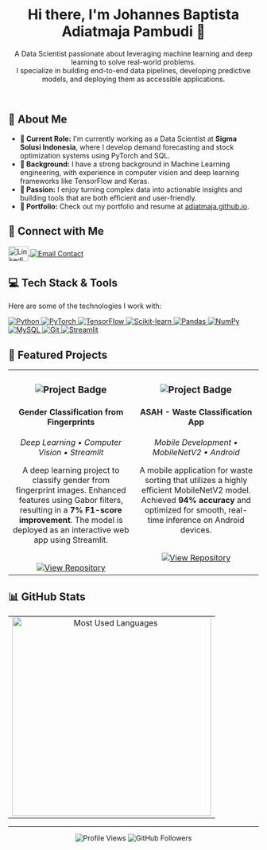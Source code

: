 <div align="center">
<h1 align="center">Hi there, I'm Johannes Baptista Adiatmaja Pambudi 👋</h1>
<p align="center">
A Data Scientist passionate about leveraging machine learning and deep learning to solve real-world problems.
<br />
I specialize in building end-to-end data pipelines, developing predictive models, and deploying them as accessible applications.
</p>
</div>
<br />
<h2>📌 About Me</h2>
<ul>
<li><strong>🔭 Current Role:</strong> I'm currently working as a Data Scientist at <strong>Sigma Solusi Indonesia</strong>, where I develop demand forecasting and stock optimization systems using PyTorch and SQL.</li>
<li><strong>🌱 Background:</strong> I have a strong background in Machine Learning engineering, with experience in computer vision and deep learning frameworks like TensorFlow and Keras.</li>
<li><strong>🚀 Passion:</strong> I enjoy turning complex data into actionable insights and building tools that are both efficient and user-friendly.</li>
<li><strong>💼 Portfolio:</strong> Check out my portfolio and resume at <a href="https://adiatmaja.github.io" target="_blank">adiatmaja.github.io</a>.</li>
</ul>
<h2>🔗 Connect with Me</h2>
<p align="left">
<a href="https://linkedin.com/in/adiatmaja" target="_blank" rel="noopener noreferrer">
<img align="center" src="https://raw.githubusercontent.com/rahuldkjain/github-profile-readme-generator/master/src/images/icons/Social/linked-in-alt.svg" alt="LinkedIn Profile" height="30" width="40" />
</a>
<a href="mailto:adi@pambudi.com" target="_blank" rel="noopener noreferrer">
<img align="center" src="https://img.shields.io/badge/Gmail-D14836?style=for-the-badge&logo=gmail&logoColor=white" alt="Email Contact" />
</a>
</p>
<h2>💻 Tech Stack & Tools</h2>
<p>Here are some of the technologies I work with:</p>
<div align="left">
<a href="https://www.python.org" target="_blank" rel="noopener noreferrer" title="Python">
<img src="https://img.shields.io/badge/Python-3776AB?style=for-the-badge&logo=python&logoColor=white" alt="Python" />
</a>
<a href="https://pytorch.org/" target="_blank" rel="noopener noreferrer" title="PyTorch">
<img src="https://img.shields.io/badge/PyTorch-EE4C2C?style=for-the-badge&logo=pytorch&logoColor=white" alt="PyTorch" />
</a>
<a href="https://www.tensorflow.org" target="_blank" rel="noopener noreferrer" title="TensorFlow">
<img src="https://img.shields.io/badge/TensorFlow-FF6F00?style=for-the-badge&logo=tensorflow&logoColor=white" alt="TensorFlow" />
</a>
<a href="https://scikit-learn.org/" target="_blank" rel="noopener noreferrer" title="Scikit-learn">
<img src="https://img.shields.io/badge/scikit--learn-F7931E?style=for-the-badge&logo=scikit-learn&logoColor=white" alt="Scikit-learn" />
</a>
<a href="https://pandas.pydata.org/" target="_blank" rel="noopener noreferrer" title="Pandas">
<img src="https://img.shields.io/badge/pandas-150458?style=for-the-badge&logo=pandas&logoColor=white" alt="Pandas" />
</a>
<a href="https://numpy.org/" target="_blank" rel="noopener noreferrer" title="NumPy">
<img src="https://img.shields.io/badge/numpy-013243?style=for-the-badge&logo=numpy&logoColor=white" alt="NumPy" />
</a>
<a href="https://www.mysql.com/" target="_blank" rel="noopener noreferrer" title="MySQL">
<img src="https://img.shields.io/badge/MySQL-00000F?style=for-the-badge&logo=mysql&logoColor=white" alt="MySQL" />
</a>
<a href="https://git-scm.com/" target="_blank" rel="noopener noreferrer" title="Git">
<img src="https://img.shields.io/badge/git-F05033?style=for-the-badge&logo=git&logoColor=white" alt="Git" />
</a>
<a href="https://streamlit.io" target="_blank" rel="noopener noreferrer" title="Streamlit">
<img src="https://img.shields.io/badge/Streamlit-FF4B4B?style=for-the-badge&logo=Streamlit&logoColor=white" alt="Streamlit" />
</a>
</div>
<h2>🚀 Featured Projects</h2>
<table border="0" cellpadding="10" cellspacing="0" width="100%">
<tr>
<td width="50%" valign="top">
<h3 align="center">
<img src="https://img.shields.io/badge/🔍-Gender%20Classification-blue?style=for-the-badge" alt="Project Badge" />
</h3>
<h4 align="center">Gender Classification from Fingerprints</h4>
<div align="center">
<p><em>Deep Learning • Computer Vision • Streamlit</em></p>
<p>A deep learning project to classify gender from fingerprint images. Enhanced features using Gabor filters, resulting in a <strong>7% F1-score improvement</strong>. The model is deployed as an interactive web app using Streamlit.</p>
<br />
<a href="https://github.com/adiatmaja/Gender-Classification" target="_blank" rel="noopener noreferrer">
<img src="https://img.shields.io/badge/GitHub-Repository-181717?style=for-the-badge&logo=github&logoColor=white" alt="View Repository" />
</a>
</div>
</td>
<td width="50%" valign="top">
<h3 align="center">
<img src="https://img.shields.io/badge/♻️-ASAH%20App-green?style=for-the-badge" alt="Project Badge" />
</h3>
<h4 align="center">ASAH - Waste Classification App</h4>
<div align="center">
<p><em>Mobile Development • MobileNetV2 • Android</em></p>
<p>A mobile application for waste sorting that utilizes a highly efficient MobileNetV2 model. Achieved <strong>94% accuracy</strong> and optimized for smooth, real-time inference on Android devices.</p>
<br />
<a href="https://github.com/ASAH-Bangkit-2023/ASAH-Project" target="_blank" rel="noopener noreferrer">
<img src="https://img.shields.io/badge/GitHub-Repository-181717?style=for-the-badge&logo=github&logoColor=white" alt="View Repository" />
</a>
</div>
</td>
</tr>
</table>
<h2>📊 GitHub Stats</h2>
<div align="center">
<table border="0" cellpadding="0" cellspacing="0">
<tr>
</tr>
<tr>
<td align="center">
<img src="https://github-readme-stats.vercel.app/api/top-langs/?username=adiatmaja&layout=compact&theme=radical&hide_border=true" alt="Most Used Languages" width="400" />
</td>
</tr>
<tr>
</tr>
</table>
</div>
<hr />
<div align="center">
<p>
<img src="https://komarev.com/ghpvc/?username=adiatmaja&label=Profile%20views&color=0e75b6&style=flat" alt="Profile Views" />
<img src="https://img.shields.io/github/followers/adiatmaja?label=Followers&style=social" alt="GitHub Followers" />
</p>
</div>
